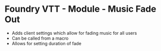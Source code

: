 # Foundry VTT - Module - Music Fade Out

* Adds client settings which allow for fading music for all users
* Can be called from a macro
* Allows for setting duration of fade
